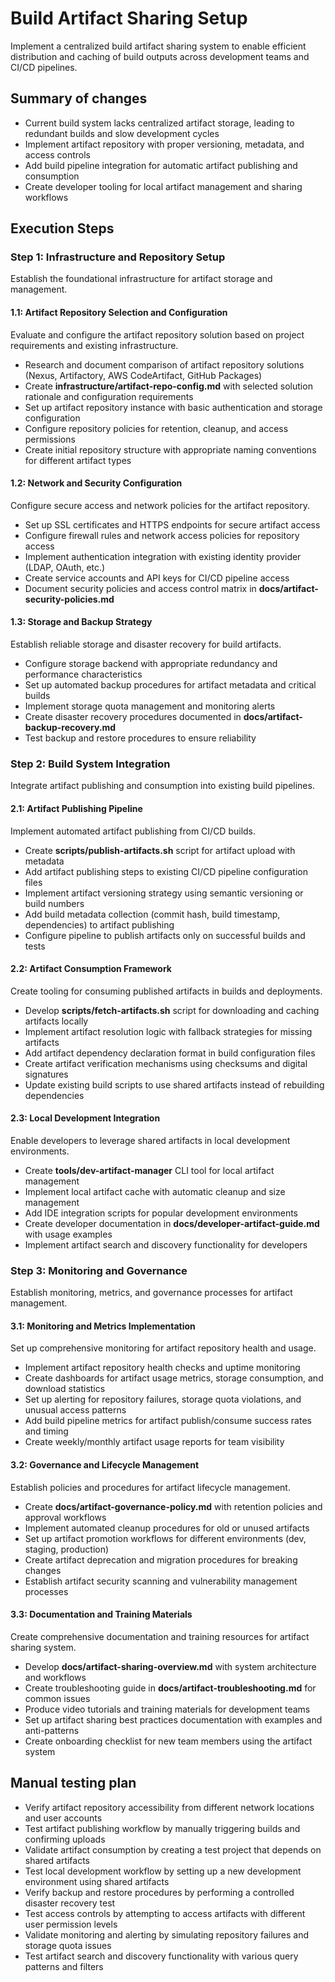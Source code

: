 # Build Artifact Sharing Setup
Implement a centralized build artifact sharing system to enable efficient distribution and caching of build outputs across development teams and CI/CD pipelines.

## Summary of changes
- Current build system lacks centralized artifact storage, leading to redundant builds and slow development cycles
- Implement artifact repository with proper versioning, metadata, and access controls
- Add build pipeline integration for automatic artifact publishing and consumption
- Create developer tooling for local artifact management and sharing workflows

## Execution Steps

### Step 1: Infrastructure and Repository Setup
Establish the foundational infrastructure for artifact storage and management.

#### 1.1: Artifact Repository Selection and Configuration
Evaluate and configure the artifact repository solution based on project requirements and existing infrastructure.
- Research and document comparison of artifact repository solutions (Nexus, Artifactory, AWS CodeArtifact, GitHub Packages)
- Create **infrastructure/artifact-repo-config.md** with selected solution rationale and configuration requirements
- Set up artifact repository instance with basic authentication and storage configuration
- Configure repository policies for retention, cleanup, and access permissions
- Create initial repository structure with appropriate naming conventions for different artifact types

#### 1.2: Network and Security Configuration
Configure secure access and network policies for the artifact repository.
- Set up SSL certificates and HTTPS endpoints for secure artifact access
- Configure firewall rules and network access policies for repository access
- Implement authentication integration with existing identity provider (LDAP, OAuth, etc.)
- Create service accounts and API keys for CI/CD pipeline access
- Document security policies and access control matrix in **docs/artifact-security-policies.md**

#### 1.3: Storage and Backup Strategy
Establish reliable storage and disaster recovery for build artifacts.
- Configure storage backend with appropriate redundancy and performance characteristics
- Set up automated backup procedures for artifact metadata and critical builds
- Implement storage quota management and monitoring alerts
- Create disaster recovery procedures documented in **docs/artifact-backup-recovery.md**
- Test backup and restore procedures to ensure reliability

### Step 2: Build System Integration
Integrate artifact publishing and consumption into existing build pipelines.

#### 2.1: Artifact Publishing Pipeline
Implement automated artifact publishing from CI/CD builds.
- Create **scripts/publish-artifacts.sh** script for artifact upload with metadata
- Add artifact publishing steps to existing CI/CD pipeline configuration files
- Implement artifact versioning strategy using semantic versioning or build numbers
- Add build metadata collection (commit hash, build timestamp, dependencies) to artifact publishing
- Configure pipeline to publish artifacts only on successful builds and tests

#### 2.2: Artifact Consumption Framework
Create tooling for consuming published artifacts in builds and deployments.
- Develop **scripts/fetch-artifacts.sh** script for downloading and caching artifacts locally
- Implement artifact resolution logic with fallback strategies for missing artifacts
- Add artifact dependency declaration format in build configuration files
- Create artifact verification mechanisms using checksums and digital signatures
- Update existing build scripts to use shared artifacts instead of rebuilding dependencies

#### 2.3: Local Development Integration
Enable developers to leverage shared artifacts in local development environments.
- Create **tools/dev-artifact-manager** CLI tool for local artifact management
- Implement local artifact cache with automatic cleanup and size management
- Add IDE integration scripts for popular development environments
- Create developer documentation in **docs/developer-artifact-guide.md** with usage examples
- Implement artifact search and discovery functionality for developers

### Step 3: Monitoring and Governance
Establish monitoring, metrics, and governance processes for artifact management.

#### 3.1: Monitoring and Metrics Implementation
Set up comprehensive monitoring for artifact repository health and usage.
- Implement artifact repository health checks and uptime monitoring
- Create dashboards for artifact usage metrics, storage consumption, and download statistics
- Set up alerting for repository failures, storage quota violations, and unusual access patterns
- Add build pipeline metrics for artifact publish/consume success rates and timing
- Create weekly/monthly artifact usage reports for team visibility

#### 3.2: Governance and Lifecycle Management
Establish policies and procedures for artifact lifecycle management.
- Create **docs/artifact-governance-policy.md** with retention policies and approval workflows
- Implement automated cleanup procedures for old or unused artifacts
- Set up artifact promotion workflows for different environments (dev, staging, production)
- Create artifact deprecation and migration procedures for breaking changes
- Establish artifact security scanning and vulnerability management processes

#### 3.3: Documentation and Training Materials
Create comprehensive documentation and training resources for artifact sharing system.
- Develop **docs/artifact-sharing-overview.md** with system architecture and workflows
- Create troubleshooting guide in **docs/artifact-troubleshooting.md** for common issues
- Produce video tutorials and training materials for development teams
- Set up artifact sharing best practices documentation with examples and anti-patterns
- Create onboarding checklist for new team members using the artifact system

## Manual testing plan
- Verify artifact repository accessibility from different network locations and user accounts
- Test artifact publishing workflow by manually triggering builds and confirming uploads
- Validate artifact consumption by creating a test project that depends on shared artifacts
- Test local development workflow by setting up a new development environment using shared artifacts
- Verify backup and restore procedures by performing a controlled disaster recovery test
- Test access controls by attempting to access artifacts with different user permission levels
- Validate monitoring and alerting by simulating repository failures and storage quota issues
- Test artifact search and discovery functionality with various query patterns and filters